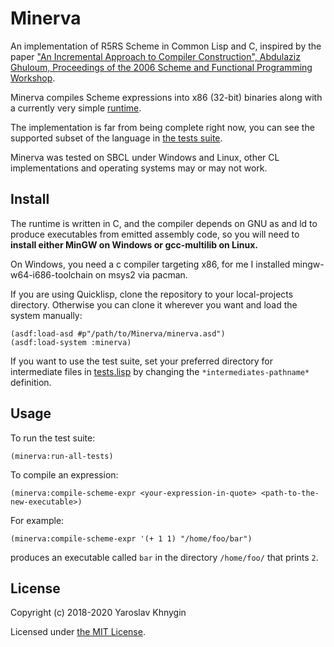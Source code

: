 # Minerva
An implementation of R5RS Scheme in Common Lisp and C, inspired by the paper ["An Incremental Approach to Compiler Construction", Abdulaziz Ghuloum, Proceedings of the 2006 Scheme and Functional Programming Workshop](http://scheme2006.cs.uchicago.edu/11-ghuloum.pdf).

Minerva compiles Scheme expressions into x86 (32-bit) binaries along with a currently very simple [runtime](https://github.com/surabax/Minerva/blob/master/runtime.c).

The implementation is far from being complete right now, you can see the supported subset of the language in [the tests suite](https://github.com/surabax/Minerva/blob/master/tests.lisp).

Minerva was tested on SBCL under Windows and Linux, other CL implementations and operating systems may or may not work.

## Install
The runtime is written in C, and the compiler depends on GNU as and ld to produce executables from emitted assembly code, so you will need to **install either MinGW on Windows or gcc-multilib on Linux.**

On Windows, you need a c compiler targeting x86, for me I installed mingw-w64-i686-toolchain on msys2 via pacman.

If you are using Quicklisp, clone the repository to your local-projects directory. Otherwise you can clone it wherever you want and load the system manually:
```
(asdf:load-asd #p"/path/to/Minerva/minerva.asd")
(asdf:load-system :minerva)
```

If you want to use the test suite, set your preferred directory for intermediate files in [tests.lisp](https://github.com/surabax/Minerva/blob/master/tests.lisp) by changing the `*intermediates-pathname*` definition.

## Usage
To run the test suite:
```
(minerva:run-all-tests)
```

To compile an expression:
```
(minerva:compile-scheme-expr <your-expression-in-quote> <path-to-the-new-executable>)
```
For example:
```
(minerva:compile-scheme-expr '(+ 1 1) "/home/foo/bar")
```
produces an executable called `bar` in the directory `/home/foo/` that prints `2`.

## License
Copyright (c) 2018-2020 Yaroslav Khnygin

Licensed under [the MIT License](https://github.com/surabax/Minerva/blob/master/LICENSE).
